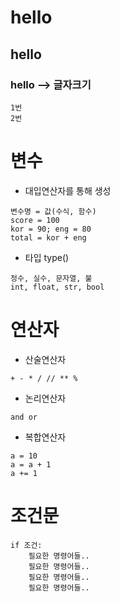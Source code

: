 # hello
## hello
### hello  --> 글자크기

```
1번
2번
```

# 변수
- 대입연산자를 통해 생성
```
변수명 = 값(수식, 함수)
score = 100
kor = 90; eng = 80
total = kor + eng
```
- 타입 type()
```
정수, 실수, 문자열, 불
int, float, str, bool
```
# 연산자
- 산술연산자
```
+ - * / // ** %
```
- 논리연산자
```
and or
```
- 복합연산자
```
a = 10
a = a + 1
a += 1
```
# 조건문
```
if 조건:
    필요한 명령어들..
    필요한 명령어들..
    필요한 명령어들..
    필요한 명령어들..
```